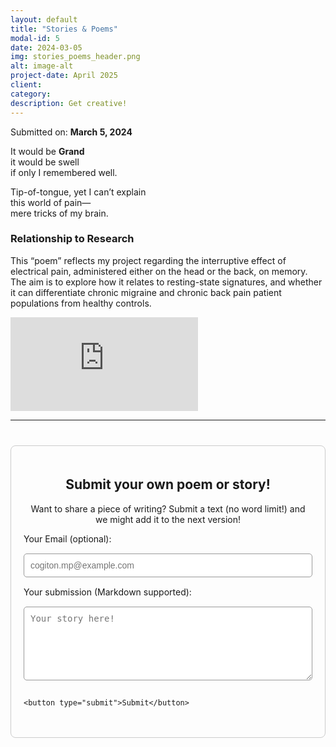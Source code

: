 ```yaml
---
layout: default
title: "Stories & Poems"
modal-id: 5
date: 2024-03-05
img: stories_poems_header.png
alt: image-alt
project-date: April 2025
client:
category:
description: Get creative!
---
```


<div class="max-w-3xl mx-auto p-6">

  <div class="text-center">
    <p class="text-sm text-gray-500 mt-1">Submitted on: <strong>March 5, 2024</strong></p>
    <div class="prose prose-lg">
      <p>It would be <strong>Grand</strong><br>
      it would be swell<br>
      if only I remembered well.</p>
      <p>Tip-of-tongue, yet I can’t explain<br>
      this world of pain—<br>
      mere tricks of my brain.</p>
    </div>

  <section class="mt-6">
    <h3 class="text-xl font-semibold mb-2">Relationship to Research</h3>
    <p class="text-gray-700 leading-relaxed">
      This “poem” reflects my project regarding the interruptive effect of electrical pain, administered either on the head or the back, on memory.
      The aim is to explore how it relates to resting-state signatures, and whether it can differentiate chronic migraine and chronic back pain 
      patient populations from healthy controls.
    </p>
  </section>

</div>

 <!-- Embedded YouTube video -->
  <div class="aspect-w-16 aspect-h-9 mt-6">
    <iframe class="w-full h-full" src="https://www.youtube.com/watch?v=xN9PbhDOS1I&ab_channel=CBCArts" title="YouTube video" frameborder="0" allowfullscreen></iframe>
  </div>
</div>

<!-- SUBMISSION BOX -->
<hr class="quiz-separator">

<div class="submission-section">
  <h2 style="text-align:center;">Submit your own poem or story!</h2>
  <p style="text-align:center;">Want to share a piece of writing? Submit a text (no word limit!) and we might add it to the next version!</p>

  <form action="https://formspree.io/f/YOUR_FORM_ID" method="POST" class="submission-form">
    <label for="email">Your Email (optional):</label>
    <input type="email" name="email" id="email" placeholder="cogiton.mp@example.com">
    <label for="message">Your submission (Markdown supported):</label>
    <textarea name="message" id="message" rows="6" placeholder="Your story here!"></textarea>

    <button type="submit">Submit</button>
  </form>
</div>

<!-- SUBMISSION STYLES -->
<style>
.submission-section {
  max-width: 700px;
  margin: 40px auto;
  padding: 20px;
  border: 1px solid #ccc;
  border-radius: 8px;
}
.submission-form {
  display: flex;
  flex-direction: column;
  gap: 15px;
}
.submission-form input,
.submission-form textarea {
  width: 100%;
  padding: 10px;
  border: 1px solid #999;
  border-radius: 5px;
  font-size: 14px;
}
.submission-form button {
  width: fit-content;
  padding: 10px 20px;
  background-color: #008CBA;
  color: white;
  border: none;
  border-radius: 5px;
  cursor: pointer;
}
.submission-form button:hover {
  background-color: #005f8c;
}
</style>


